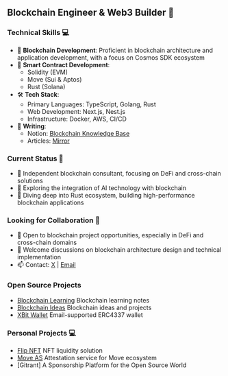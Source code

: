 ## Blockchain Engineer & Web3 Builder 👋

### Technical Skills 💻
- 🔗 **Blockchain Development**: Proficient in blockchain architecture and application development, with a focus on Cosmos SDK ecosystem
- 🔐 **Smart Contract Development**:
  - Solidity (EVM)
  - Move (Sui & Aptos)
  - Rust (Solana)
- 🛠 **Tech Stack**:
  - Primary Languages: TypeScript, Golang, Rust
  - Web Development: Next.js, Nest.js
  - Infrastructure: Docker, AWS, CI/CD
- 📝 **Writing**: 
  - Notion: [Blockchain Knowledge Base](https://www.notion.so/y1dao/YiDAO-1a2e85563ada4de0ba857562aa8b3229)
  - Articles: [Mirror](https://mirror.xyz/lukema95.eth)

### Current Status 🚀
- 🔭 Independent blockchain consultant, focusing on DeFi and cross-chain solutions
- 🌱 Exploring the integration of AI technology with blockchain
- 🎯 Diving deep into Rust ecosystem, building high-performance blockchain applications

### Looking for Collaboration 🤝
- 👯 Open to blockchain project opportunities, especially in DeFi and cross-chain domains
- 💬 Welcome discussions on blockchain architecture design and technical implementation
- 📫 Contact: [X](https://x.com/lukema95) | [Email](mailto:lukema95@gmail.com)

### Open Source Projects
- [Blockchain Learning](https://github.com/lukema95/blockchain-learning) Blockchain learning notes
- [Blockchain Ideas](https://github.com/lukema95/blockchain-ideas) Blockchain ideas and projects
- [XBit Wallet](https://github.com/lukema95/xbit-wallet) Email-supported ERC4337 wallet

### Personal Projects 💻
- [Flip NFT](https://flipnft.xyz) NFT liquidity solution
- [Move AS](https://www.moveas.xyz) Attestation service for Move ecosystem
- [Gitrant] A Sponsorship Platform for the Open Source World
